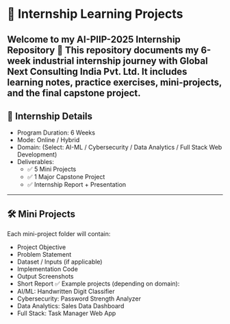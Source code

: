 # 📘 Internship Learning Projects

Welcome to my AI-PIIP-2025 Internship Repository 🚀
This repository documents my 6-week industrial internship journey with Global Next Consulting India Pvt. Ltd. It includes learning notes, practice exercises, mini-projects, and the final capstone project.
---

## 📅 Internship Details
* Program Duration: 6 Weeks
* Mode: Online / Hybrid
* Domain: (Select: AI-ML / Cybersecurity / Data Analytics / Full Stack Web Development)
* Deliverables:
    * ✅ 5 Mini Projects
    * ✅ 1 Major Capstone Project
    * ✅ Internship Report + Presentation
---
## 🛠 Mini Projects
Each mini-project folder will contain:
* Project Objective
* Problem Statement
* Dataset / Inputs (if applicable)
* Implementation Code
* Output Screenshots
* Short Report
✅ Example projects (depending on domain):
* AI/ML: Handwritten Digit Classifier
* Cybersecurity: Password Strength Analyzer
* Data Analytics: Sales Data Dashboard
* Full Stack: Task Manager Web App

